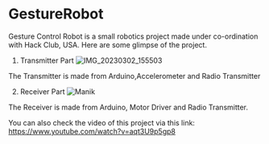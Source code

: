 # GestureRobot

Gesture Control Robot is a small robotics project made under co-ordination with Hack Club, USA.
Here are some glimpse of the project.

1. Transmitter Part
![IMG_20230302_155503](https://github.com/ManikShrivastav/GestureRobot/assets/93542035/bf6b3107-ecdb-4887-9d0c-d04f124d5afe)

The Transmitter is made from Arduino,Accelerometer and Radio Transmitter

2. Receiver Part
![Manik](https://github.com/ManikShrivastav/GestureRobot/assets/93542035/165b5f4a-b996-4db9-aa15-aabf3d53ee6a)

The Receiver is made from Arduino, Motor Driver and Radio Transmitter.


You can also check the video of this project via this link: 
https://www.youtube.com/watch?v=aqt3U9p5gp8
